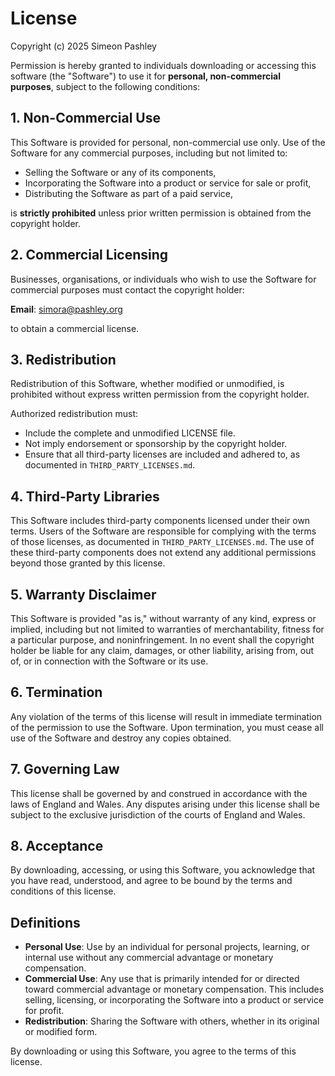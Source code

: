 # License

Copyright (c) 2025 Simeon Pashley

Permission is hereby granted to individuals downloading or accessing this software (the "Software") to use it for **personal, non-commercial purposes**, subject to the following conditions:

## 1. Non-Commercial Use
This Software is provided for personal, non-commercial use only. Use of the Software for any commercial purposes, including but not limited to:
- Selling the Software or any of its components,
- Incorporating the Software into a product or service for sale or profit,
- Distributing the Software as part of a paid service,

is **strictly prohibited** unless prior written permission is obtained from the copyright holder.

## 2. Commercial Licensing
Businesses, organisations, or individuals who wish to use the Software for commercial purposes must contact the copyright holder:

**Email**: [simora@pashley.org](mailto:simora@pashley.org)

to obtain a commercial license.

## 3. Redistribution
Redistribution of this Software, whether modified or unmodified, is prohibited without express written permission from the copyright holder.

Authorized redistribution must:
- Include the complete and unmodified LICENSE file.
- Not imply endorsement or sponsorship by the copyright holder.
- Ensure that all third-party licenses are included and adhered to, as documented in `THIRD_PARTY_LICENSES.md`.

## 4. Third-Party Libraries
This Software includes third-party components licensed under their own terms. Users of the Software are responsible for complying with the terms of those licenses, as documented in `THIRD_PARTY_LICENSES.md`. The use of these third-party components does not extend any additional permissions beyond those granted by this license.

## 5. Warranty Disclaimer
This Software is provided "as is," without warranty of any kind, express or implied, including but not limited to warranties of merchantability, fitness for a particular purpose, and noninfringement. In no event shall the copyright holder be liable for any claim, damages, or other liability, arising from, out of, or in connection with the Software or its use.

## 6. Termination
Any violation of the terms of this license will result in immediate termination of the permission to use the Software. Upon termination, you must cease all use of the Software and destroy any copies obtained.


## 7. Governing Law
This license shall be governed by and construed in accordance with the laws of England and Wales. Any disputes arising under this license shall be subject to the exclusive jurisdiction of the courts of England and Wales.

## 8. Acceptance
By downloading, accessing, or using this Software, you acknowledge that you have read, understood, and agree to be bound by the terms and conditions of this license.


## Definitions

- **Personal Use**: Use by an individual for personal projects, learning, or internal use without any commercial advantage or monetary compensation.
- **Commercial Use**: Any use that is primarily intended for or directed toward commercial advantage or monetary compensation. This includes selling, licensing, or incorporating the Software into a product or service for profit.
- **Redistribution**: Sharing the Software with others, whether in its original or modified form.


By downloading or using this Software, you agree to the terms of this license.
